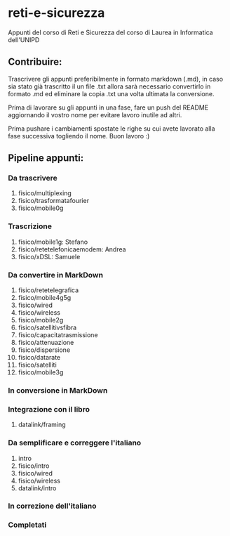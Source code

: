 # reti-e-sicurezza
Appunti del corso di Reti e Sicurezza del corso di Laurea in Informatica dell'UNIPD

## Contribuire:
Trascrivere gli appunti preferibilmente in formato markdown (.md), in caso sia stato già trascritto il un file .txt allora sarà necessario convertirlo in formato .md ed eliminare la copia .txt una volta ultimata la conversione.

Prima di lavorare su gli appunti in una fase, fare un push del README aggiornando il vostro nome per evitare lavoro inutile ad altri.

Prima pushare i cambiamenti spostate le righe su cui avete lavorato alla fase successiva togliendo il nome. Buon lavoro :)

## Pipeline appunti:
### Da trascrivere
<ol>
    <li>fisico/multiplexing</li>
    <li>fisico/trasformatafourier</li>
    <li>fisico/mobile0g</li>
</ol>

### Trascrizione
<ol>
    <li>fisico/mobile1g: Stefano</l1>
    <li>fisico/retetelefonicaemodem: Andrea</li>
    <li>fisico/xDSL: Samuele</li>
</ol>

### Da convertire in MarkDown
<ol>
    <li>fisico/retetelegrafica</li>
    <li>fisico/mobile4g5g</li>
    <li>fisico/wired</li>
    <li>fisico/wireless</li>
    <li>fisico/mobile2g</li>
    <li>fisico/satellitivsfibra</li>
    <li>fisico/capacitatrasmissione</li>
    <li>fisico/attenuazione</li>
    <li>fisico/dispersione</li>
    <li>fisico/datarate</li>
    <li>fisico/satelliti</li>
    <li>fisico/mobile3g</li>
</ol>

### In conversione in MarkDown
<ol>
    
</ol>

### Integrazione con il libro
<ol>
    <li>datalink/framing</li>
</ol>

### Da semplificare e correggere l'italiano
<ol>
    <li>intro</li>
    <li>fisico/intro</li>
    <li>fisico/wired</li>
    <li>fisico/wireless</li>
    <li>datalink/intro</li>
</ol>

### In correzione dell'italiano
<ol>
</ol>

### Completati
<ol>
</ol>
